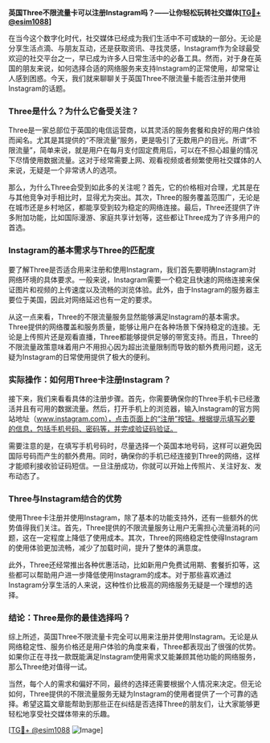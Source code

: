 **英国Three不限流量卡可以注册Instagram吗？——让你轻松玩转社交媒体[[TG💪+ @esim1088](https://t.me/s/esim1088)]**

在当今这个数字化时代，社交媒体已经成为我们生活中不可或缺的一部分。无论是分享生活点滴、与朋友互动，还是获取资讯、寻找灵感，Instagram作为全球最受欢迎的社交平台之一，早已成为许多人日常生活中的必备工具。然而，对于身在英国的朋友来说，如何选择合适的网络服务来支持Instagram的正常使用，却常常让人感到困惑。今天，我们就来聊聊关于英国Three不限流量卡能否注册并使用Instagram的话题。

### Three是什么？为什么它备受关注？

Three是一家总部位于英国的电信运营商，以其灵活的服务套餐和良好的用户体验而闻名。尤其是其提供的“不限流量”服务，更是吸引了无数用户的目光。所谓“不限流量”，简单来说，就是用户在每月支付固定费用后，可以在不担心超量的情况下尽情使用数据流量。这对于经常需要上网、观看视频或者频繁使用社交媒体的人来说，无疑是一个非常诱人的选项。

那么，为什么Three会受到如此多的关注呢？首先，它的价格相对合理，尤其是在与其他竞争对手相比时，显得尤为突出。其次，Three的服务覆盖范围广，无论是在城市还是乡村地区，都能享受到较为稳定的网络连接。最后，Three还提供了许多附加功能，比如国际漫游、家庭共享计划等，这些都让Three成为了许多用户的首选。

### Instagram的基本需求与Three的匹配度

要了解Three是否适合用来注册和使用Instagram，我们首先要明确Instagram对网络环境的具体要求。一般来说，Instagram需要一个稳定且快速的网络连接来保证图片和视频的上传速度以及流畅的浏览体验。此外，由于Instagram的服务器主要位于美国，因此对网络延迟也有一定的要求。

从这一点来看，Three的不限流量服务显然能够满足Instagram的基本需求。Three提供的网络覆盖和服务质量，能够让用户在各种场景下保持稳定的连接。无论是上传照片还是观看直播，Three都能够提供足够的带宽支持。而且，Three的不限流量政策意味着用户不用担心因为超出流量限制而导致的额外费用问题，这无疑为Instagram的日常使用提供了极大的便利。

### 实际操作：如何用Three卡注册Instagram？

接下来，我们来看看具体的注册步骤。首先，你需要确保你的Three手机卡已经激活并且有可用的数据流量。然后，打开手机上的浏览器，输入Instagram的官方网站地址（www.instagram.com），点击页面上的“注册”按钮。根据提示填写必要的信息，包括手机号码、密码等，并完成验证码验证。

需要注意的是，在填写手机号码时，尽量选择一个英国本地号码，这样可以避免因国际号码而产生的额外费用。同时，确保你的手机已经连接到Three的网络，这样才能顺利接收验证码短信。一旦注册成功，你就可以开始上传照片、关注好友、发布动态了。

### Three与Instagram结合的优势

使用Three卡注册并使用Instagram，除了基本的功能支持外，还有一些额外的优势值得我们关注。首先，Three提供的不限流量服务让用户无需担心流量消耗的问题，这在一定程度上降低了使用成本。其次，Three的网络稳定性使得Instagram的使用体验更加流畅，减少了加载时间，提升了整体的满意度。

此外，Three还经常推出各种优惠活动，比如新用户免费试用期、套餐折扣等，这些都可以帮助用户进一步降低使用Instagram的成本。对于那些喜欢通过Instagram分享生活的人来说，这种性价比极高的网络服务无疑是一个理想的选择。

### 结论：Three是你的最佳选择吗？

综上所述，英国Three不限流量卡完全可以用来注册并使用Instagram。无论是从网络稳定性、服务价格还是用户体验的角度来看，Three都表现出了很强的优势。如果你正在寻找一款既能满足Instagram使用需求又能兼顾其他功能的网络服务，那么Three绝对值得一试。

当然，每个人的需求和偏好不同，最终的选择还需要根据个人情况来决定。但无论如何，Three提供的不限流量服务无疑为Instagram的使用者提供了一个可靠的选择。希望这篇文章能帮助到那些正在纠结是否选择Three的朋友们，让大家能够更轻松地享受社交媒体带来的乐趣。

[[TG💪+ @esim1088](https://t.me/s/esim1088) ![Image](https://i.postimg.cc/4NQfJmqS/Snipaste-2025-05-13-00-14-12.png)]